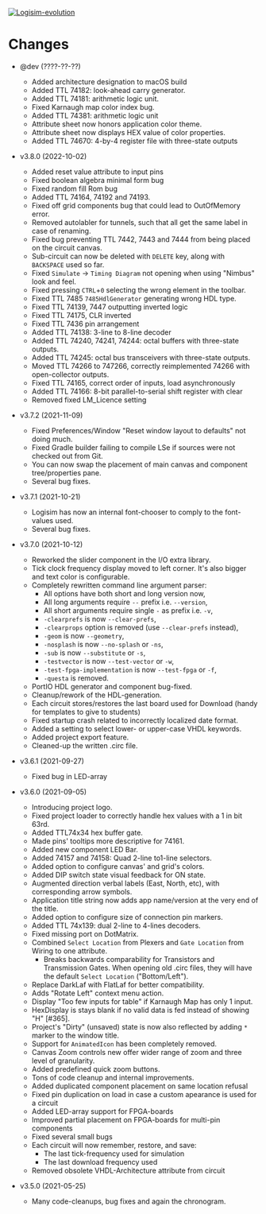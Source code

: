 [![Logisim-evolution](docs/img/logisim-evolution-logo.png)](https://github.com/logisim-evolution/logisim-evolution)

# Changes #

* @dev (????-??-??)
  * Added architecture designation to macOS build
  * Added TTL 74182: look-ahead carry generator.
  * Added TTL 74181: arithmetic logic unit.
  * Fixed Karnaugh map color index bug.
  * Added TTL 74381: arithmetic logic unit
  * Attribute sheet now honors application color theme.
  * Attribute sheet now displays HEX value of color properties.
  * Added TTL 74670: 4-by-4 register file with three-state outputs

* v3.8.0 (2022-10-02)
  * Added reset value attribute to input pins
  * Fixed boolean algebra minimal form bug
  * Fixed random fill Rom bug
  * Added TTL 74164, 74192 and 74193.
  * Fixed off grid components bug that could lead to OutOfMemory error.
  * Removed autolabler for tunnels, such that all get the same label in case of renaming.
  * Fixed bug preventing TTL 7442, 7443 and 7444 from being placed on the circuit canvas.
  * Sub-circuit can now be deleted with `DELETE` key, along with `BACKSPACE` used so far.
  * Fixed `Simulate` -> `Timing Diagram` not opening when using "Nimbus" look and feel.
  * Fixed pressing `CTRL`+`0` selecting the wrong element in the toolbar.
  * Fixed TTL 7485 `7485HdlGenerator` generating wrong HDL type.
  * Fixed TTL 74139, 7447 outputting inverted logic
  * Fixed TTL 74175, CLR inverted
  * Fixed TTL 7436 pin arrangement
  * Added TTL 74138: 3-line to 8-line decoder
  * Added TTL 74240, 74241, 74244: octal buffers with three-state outputs.
  * Added TTL 74245: octal bus transceivers with three-state outputs.
  * Moved TTL 74266 to 747266, correctly reimplemented 74266 with open-collector outputs.
  * Fixed TTL 74165, correct order of inputs, load asynchronously
  * Added TTL 74166: 8-bit parallel-to-serial shift register with clear
  * Removed fixed LM_Licence setting

* v3.7.2 (2021-11-09)
  * Fixed Preferences/Window "Reset window layout to defaults" not doing much.
  * Fixed Gradle builder failing to compile LSe if sources were not checked out from Git.
  * You can now swap the placement of main canvas and component tree/properties pane.
  * Several bug fixes.

* v3.7.1 (2021-10-21)
  * Logisim has now an internal font-chooser to comply to the font-values used.
  * Several bug fixes.

* v3.7.0 (2021-10-12)
  * Reworked the slider component in the I/O extra library.
  * Tick clock frequency display moved to left corner. It's also bigger and text color is configurable.
  * Completely rewritten command line argument parser:
    * All options have both short and long version now,
    * All long arguments require `--` prefix i.e. `--version`,
    * All short arguments require single `-` as prefix i.e. `-v`,
    * `-clearprefs` is now `--clear-prefs`,
    * `-clearprops` option is removed (use `--clear-prefs` instead),
    * `-geom` is now `--geometry`,
    * `-nosplash` is now `--no-splash` or `-ns`,
    * `-sub` is now `--substitute` or `-s`,
    * `-testvector` is now `--test-vector` or `-w`,
    * `-test-fpga-implementation` is now `--test-fpga` or `-f`,
    * `-questa` is removed.
  * PortIO HDL generator and component bug-fixed.
  * Cleanup/rework of the HDL-generation.
  * Each circuit stores/restores the last board used for Download (handy for templates to give to students)
  * Fixed startup crash related to incorrectly localized date format.
  * Added a setting to select lower- or upper-case VHDL keywords.
  * Added project export feature.
  * Cleaned-up the written .circ file.

* v3.6.1 (2021-09-27)
  * Fixed bug in LED-array

* v3.6.0 (2021-09-05)
  * Introducing project logo.
  * Fixed project loader to correctly handle hex values with a 1 in bit 63rd.
  * Added TTL74x34 hex buffer gate.
  * Made pins' tooltips more descriptive for 74161.
  * Added new component LED Bar.
  * Added 74157 and 74158: Quad 2-line to1-line selectors.
  * Added option to configure canvas' and grid's colors.
  * Added DIP switch state visual feedback for ON state.
  * Augmented direction verbal labels (East, North, etc), with corresponding arrow symbols.
  * Application title string now adds app name/version at the very end of the title.
  * Added option to configure size of connection pin markers.
  * Added TTL 74x139: dual 2-line to 4-lines decoders.
  * Fixed missing port on DotMatrix.
  * Combined `Select Location` from Plexers and `Gate Location` from Wiring to one attribute.
    * Breaks backwards comparability for Transistors and Transmission Gates.
      When opening old .circ files, they will have the default `Select Location` ("Bottom/Left").
  * Replace DarkLaf with FlatLaf for better compatibility.
  * Adds "Rotate Left" context menu action.
  * Display "Too few inputs for table" if Karnaugh Map has only 1 input.
  * HexDisplay is stays blank if no valid data is fed instead of showing "H" [#365].
  * Project's "Dirty" (unsaved) state is now also reflected by adding `*` marker to the window title.
  * Support for `AnimatedIcon` has been completely removed.
  * Canvas Zoom controls new offer wider range of zoom and three level of granularity.
  * Added predefined quick zoom buttons.
  * Tons of code cleanup and internal improvements.
  * Added duplicated component placement on same location refusal
  * Fixed pin duplication on load in case a custom apearance is used for a circuit
  * Added LED-array support for FPGA-boards
  * Improved partial placement on FPGA-boards for multi-pin components
  * Fixed several small bugs
  * Each circuit will now remember, restore, and save:
    * The last tick-frequency used for simulation
    * The last download frequency used
  * Removed obsolete VHDL-Architecture attribute from circuit

* v3.5.0 (2021-05-25)
  * Many code-cleanups, bug fixes and again the chronogram.
